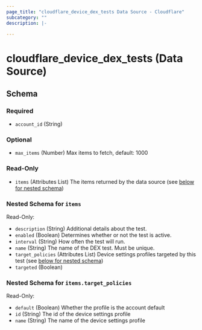 ```yaml
---
page_title: "cloudflare_device_dex_tests Data Source - Cloudflare"
subcategory: ""
description: |-
  
---
```


# cloudflare_device_dex_tests (Data Source)




<!-- schema generated by tfplugindocs -->
## Schema

### Required

- `account_id` (String)

### Optional

- `max_items` (Number) Max items to fetch, default: 1000

### Read-Only

- `items` (Attributes List) The items returned by the data source (see [below for nested schema](#nestedatt--items))

<a id="nestedatt--items"></a>
### Nested Schema for `items`

Read-Only:

- `description` (String) Additional details about the test.
- `enabled` (Boolean) Determines whether or not the test is active.
- `interval` (String) How often the test will run.
- `name` (String) The name of the DEX test. Must be unique.
- `target_policies` (Attributes List) Device settings profiles targeted by this test (see [below for nested schema](#nestedatt--items--target_policies))
- `targeted` (Boolean)

<a id="nestedatt--items--target_policies"></a>
### Nested Schema for `items.target_policies`

Read-Only:

- `default` (Boolean) Whether the profile is the account default
- `id` (String) The id of the device settings profile
- `name` (String) The name of the device settings profile


